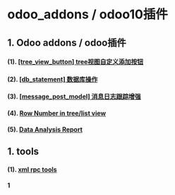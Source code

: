 # odoo_addons / odoo10插件

## 1. Odoo addons / odoo插件

#### (1). [[tree_view_button] tree视图自定义添加按钮](tree_view_button)

#### (2). [[db_statement] 数据库操作](db_statement)

#### (3). [[message_post_model] 消息日志跟踪增强](message_post_model)

#### (4). [Row Number in tree/list view](rowno_in_tree)

#### (5). [Data Analysis Report ](hs_query)


## 1. tools

#### (1). [xml rpc tools](odoo_xmlrpc)

#### 1

